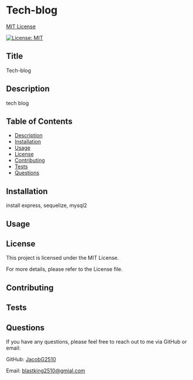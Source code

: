 # Tech-blog

  [MIT License](https://opensource.org/licenses/MIT)

  [![License: MIT](https://img.shields.io/badge/License-MIT-yellow.svg)](https://opensource.org/licenses/MIT)

  ## Title
  Tech-blog

  ## Description
  
  tech blog
  
  ## Table of Contents
  
  - [Description](#description)
  - [Installation](#installation)
  - [Usage](#usage)
  - [License](#license)
  - [Contributing](#contributing)
  - [Tests](#tests)
  - [Questions](#questions)
  
  ## Installation
  
  install express, sequelize, mysql2
  
  ## Usage
  
  
  
  ## License
  
  This project is licensed under the MIT License.
  
  For more details, please refer to the License file.
  
  ## Contributing
  
  
  
  ## Tests
  
  
  
  ## Questions
  
  If you have any questions, please feel free to reach out to me via GitHub or email:
  
  GitHub: [JacobG2510](https://github.com/JacobG2510)
  
  Email: blastking2510@gmial.com